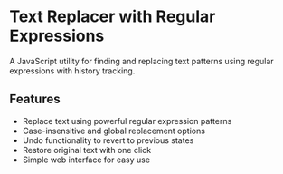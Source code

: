 # Text Replacer with Regular Expressions
  A JavaScript utility for finding and replacing text patterns using regular expressions with history tracking.

## Features
  - Replace text using powerful regular expression patterns
  - Case-insensitive and global replacement options
  - Undo functionality to revert to previous states
  - Restore original text with one click
  - Simple web interface for easy use

